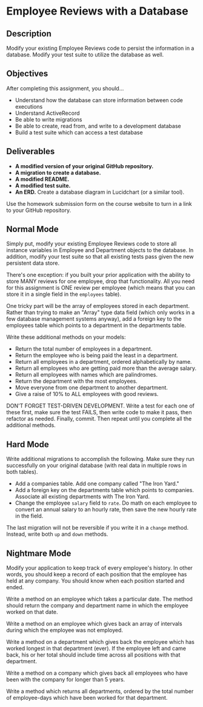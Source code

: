 # Employee Reviews with a Database

## Description

Modify your existing Employee Reviews code to persist the information in a database.  Modify your test suite to utilize the database as well.

## Objectives

After completing this assignment, you should...

* Understand how the database can store information between code executions
* Understand ActiveRecord
* Be able to write migrations
* Be able to create, read from, and write to a development database
* Build a test suite which can access a test database

## Deliverables

* **A modified version of your original GitHub repository.**
* **A migration to create a database.**
* **A modified README.**
* **A modified test suite.**
* **An ERD.** Create a database diagram in Lucidchart (or a similar tool).

Use the homework submission form on the course website to turn in a link to your GitHub repository.

## Normal Mode

Simply put, modify your existing Employee Reviews code to store all instance variables in Employee and Department objects to the database.  In addition, modify your test suite so that all existing tests pass given the new persistent data store.

There's one exception: if you built your prior application with the ability to store MANY reviews for one employee, drop that functionality.  All you need for this assignment is ONE review per employee (which means that you can store it in a single field in the `employees` table).

One tricky part will be the array of employees stored in each department.  Rather than trying to make an "Array" type data field (which only works in a few database management systems anyway), add a foreign key to the employees table which points to a department in the departments table.

Write these additional methods on your models:

* Return the total number of employees in a department.
* Return the employee who is being paid the least in a department.
* Return all employees in a department, ordered alphabetically by name.
* Return all employees who are getting paid more than the average salary.
* Return all employees with names which are palindromes.
* Return the department with the most employees.
* Move everyone from one department to another department.
* Give a raise of 10% to ALL employees with good reviews.

DON'T FORGET TEST-DRIVEN DEVELOPMENT.  Write a test for each one of these first, make sure the test FAILS, then write code to make it pass, then refactor as needed.  Finally, commit.  Then repeat until you complete all the additional methods.

## Hard Mode

Write additional migrations to accomplish the following.  Make sure they run successfully on your original database (with real data in multiple rows in both tables).

* Add a companies table.  Add one company called "The Iron Yard."
* Add a foreign key on the departments table which points to companies. Associate all existing departments with The Iron Yard.
* Change the employee `salary` field to `rate`.  Do math on each employee to convert an annual salary to an hourly rate, then save the new hourly rate in the field.

The last migration will not be reversible if you write it in a `change` method.  Instead, write both `up` and `down` methods.

## Nightmare Mode

Modify your application to keep track of every employee's history.  In other words, you should keep a record of each position that the employee has held at any company.  You should know when each position started and ended.

Write a method on an employee which takes a particular date.  The method should return the company and department name in which the employee worked on that date.

Write a method on an employee which gives back an array of intervals during which the employee was not employed.

Write a method on a department which gives back the employee which has worked longest in that department (ever).  If the employee left and came back, his or her total should include time across all positions with that department.

Write a method on a company which gives back all employees who have been with the company for longer than 5 years.

Write a method which returns all departments, ordered by the total number of employee-days which have been worked for that department.
